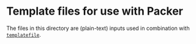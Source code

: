# Template files for use with Packer

The files in this directory are (plain-text) inputs used in combination with [`templatefile`](https://developer.hashicorp.com/packer/docs/templates/hcl_templates/functions/file/templatefile).
